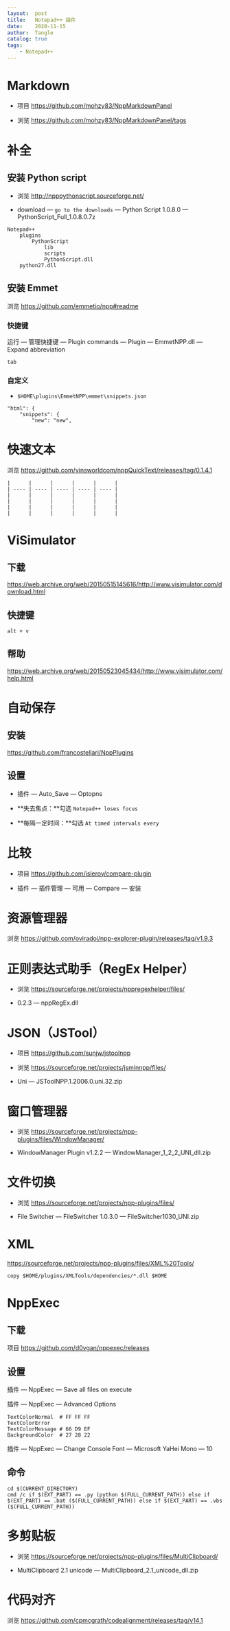 ```yaml
---
layout:  post
title:   Notepad++ 插件
date:    2020-11-15
author:  Tangle
catalog: true
tags:
    - Notepad++
---
```


# Markdown

- 项目 <https://github.com/mohzy83/NppMarkdownPanel>

- 浏览 <https://github.com/mohzy83/NppMarkdownPanel/tags>

# 补全

## 安装 Python script

- 浏览 <http://npppythonscript.sourceforge.net/>

- download — `go to the downloads` — Python Script 1.0.8.0 — PythonScript_Full_1.0.8.0.7z

```
Notepad++
    plugins
        PythonScript
            lib
            scripts
            PythonScript.dll
    python27.dll
```

## 安装 Emmet

浏览 <https://github.com/emmetio/npp#readme>

### 快捷键

运行 — 管理快捷键 — Plugin commands — Plugin — EmmetNPP.dll — Expand abbreviation

```
tab
```

### 自定义

- `$HOME\plugins\EmmetNPP\emmet\snippets.json`

```
"html": {
    "snippets": {
        "new": "new",
```

# 快速文本

浏览 <https://github.com/vinsworldcom/nppQuickText/releases/tag/0.1.4.1>

```
|      |      |      |      |      |
| ---- | ---- | ---- | ---- | ---- |
|      |      |      |      |      |
|      |      |      |      |      |
|      |      |      |      |      |
|      |      |      |      |      |
```

#  ViSimulator

## 下载

<https://web.archive.org/web/20150515145616/http://www.visimulator.com/download.html>

## 快捷键

```
alt + v
```

## 帮助

<https://web.archive.org/web/20150523045434/http://www.visimulator.com/help.html>

# 自动保存

## 安装

<https://github.com/francostellari/NppPlugins>

## 设置

- 插件 — Auto_Save — Optopns

- **失去焦点：**勾选 `Notepad++ loses focus`

- **每隔一定时间：**勾选 `At timed intervals every`

# 比较

- 项目 <https://github.com/jsleroy/compare-plugin>

- 插件 — 插件管理 — 可用 — Compare — 安装

# 资源管理器

浏览 <https://github.com/oviradoi/npp-explorer-plugin/releases/tag/v1.9.3>

# 正则表达式助手（RegEx Helper）

- 浏览 <https://sourceforge.net/projects/nppregexhelper/files/>

- 0.2.3 — nppRegEx.dll

# JSON（JSTool）

- 项目 <https://github.com/sunjw/jstoolnpp>

- 浏览 <https://sourceforge.net/projects/jsminnpp/files/>

- Uni — JSToolNPP.1.2006.0.uni.32.zip

# 窗口管理器

- 浏览 <https://sourceforge.net/projects/npp-plugins/files/WindowManager/>

- WindowManager Plugin v1.2.2 — WindowManager_1_2_2_UNI_dll.zip

# 文件切换

- 浏览 <https://sourceforge.net/projects/npp-plugins/files/>

- File Switcher — FileSwitcher 1.0.3.0 — FileSwitcher1030_UNI.zip

# XML

<https://sourceforge.net/projects/npp-plugins/files/XML%20Tools/>

```
copy $HOME/plugins/XMLTools/dependencies/*.dll $HOME
```

# NppExec

## 下载

项目 <https://github.com/d0vgan/nppexec/releases>

## 设置

插件 — NppExec — Save all files on execute

插件 — NppExec — Advanced Options

```
TextColorNormal  # FF FF FF
TextColorError
TextColorMessage # 66 D9 EF
BackgroundColor  # 27 28 22
```

插件 — NppExec — Change Console Font — Microsoft YaHei Mono — 10

## 命令

```
cd $(CURRENT_DIRECTORY)
cmd /c if $(EXT_PART) == .py (python $(FULL_CURRENT_PATH)) else if $(EXT_PART) == .bat ($(FULL_CURRENT_PATH)) else if $(EXT_PART) == .vbs ($(FULL_CURRENT_PATH))
```

# 多剪贴板

- 浏览 <https://sourceforge.net/projects/npp-plugins/files/MultiClipboard/>

- MultiClipboard 2.1 unicode — MultiClipboard_2.1_unicode_dll.zip

# 代码对齐

浏览 <https://github.com/cpmcgrath/codealignment/releases/tag/v14.1>


